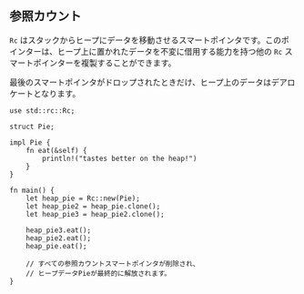 ## 参照カウント

`Rc` はスタックからヒープにデータを移動させるスマートポインタです。このポインターは、ヒープ上に置かれたデータを不変に借用する能力を持つ他の `Rc` スマートポインターを複製することができます。

最後のスマートポインタがドロップされたときだけ、ヒープ上のデータはデアロケートとなります。

```
use std::rc::Rc;

struct Pie;

impl Pie {
    fn eat(&self) {
        println!("tastes better on the heap!")
    }
}

fn main() {
    let heap_pie = Rc::new(Pie);
    let heap_pie2 = heap_pie.clone();
    let heap_pie3 = heap_pie2.clone();

    heap_pie3.eat();
    heap_pie2.eat();
    heap_pie.eat();

    // すべての参照カウントスマートポインタが削除され、
    // ヒープデータPieが最終的に解放されます。
}
```